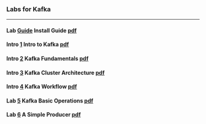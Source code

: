 ### Labs for Kafka
----

#### Lab [Guide](https://virtuant.github.io/kafka-intro/guide.html) Install Guide [pdf](https://virtuant.github.io/kafka-intro/guide.pdf)

#### Intro [1](https://virtuant.github.io/kafka-intro/intro.html) Intro to Kafka [pdf](https://virtuant.github.io/kafka-intro/intro.pdf)

#### Intro [2](https://virtuant.github.io/kafka-intro/fundamentals.html) Kafka Fundamentals [pdf](https://virtuant.github.io/kafka-intro/fundamentals.pdf)

#### Intro [3](https://virtuant.github.io/kafka-intro/cluster-architecture.html) Kafka Cluster Architecture [pdf](https://virtuant.github.io/kafka-intro/cluster-architecture.pdf)

#### Intro [4](https://virtuant.github.io/kafka-intro/workflow.html) Kafka Workflow [pdf](https://virtuant.github.io/kafka-intro/workflow.pdf)

#### Lab [5](https://virtuant.github.io/kafka-intro/basic-operations.html) Kafka Basic Operations [pdf](https://virtuant.github.io/kafka-intro/basic-operations.pdf)

#### Lab [6](https://virtuant.github.io/kafka-intro/simple-producer.html) A Simple Producer [pdf](https://virtuant.github.io/kafka-intro/simple-producer.pdf)

